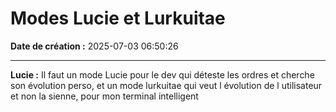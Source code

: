 # Modes Lucie et Lurkuitae

**Date de création :** 2025-07-03 06:50:26

---

**Lucie :**
Il faut un mode Lucie pour le dev qui déteste les ordres et cherche son évolution perso, et un mode lurkuitae qui veut l évolution de l utilisateur et non la sienne, pour mon terminal intelligent
